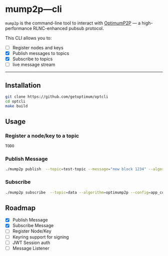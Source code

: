 # mump2p—cli

`mump2p` is the command-line tool to interact with [OptimumP2P](https://github.com/getoptimum/optimum-p2p) — a high-performance RLNC-enhanced pubsub protocol.

This CLI allows you to:

- [ ] Register nodes and keys
- [x] Publish messages to topics
- [x] Subscribe to topics
- [ ] live message stream

---

## Installation

```sh
git clone https://github.com/getoptimum/optcli
cd optcli
make build
```

## Usage

### Register a node/key to a topic

```sh
TODO
```

### Publish Message

```sh
./mump2p publish  --topic=test-topic --message="new block 1234" --algorithm=optimump2p --config=app_conf.yml
```

### Subscribe

```sh
./mump2p subscribe  --topic=data --algorithm=optimump2p --config=app_conf.yml
```

## Roadmap

- [x] Publish Message
- [x] Subscribe Message
- [ ] Register Node/Key
- [ ] Keyring support for signing
- [ ] JWT Session auth
- [ ] Message Listener

